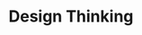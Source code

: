 ---
layout: posts_by_category
categories: Design Thinking
title: Design Thinking
permalink: /category/design-thinking
---